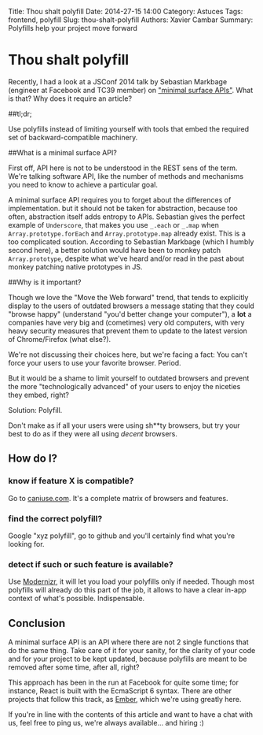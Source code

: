 Title: Thou shalt polyfill
Date: 2014-27-15 14:00
Category: Astuces
Tags: frontend, polyfill
Slug: thou-shalt-polyfill
Authors: Xavier Cambar
Summary: Polyfills help your project move forward

# Thou shalt polyfill

Recently, I had a look at a JSConf 2014 talk by Sebastian Markbage (engineer at Facebook and TC39 member) on ["minimal surface APIs"](http://2014.jsconf.eu/speakers/sebastian-markbage-minimal-api-surface-area-learning-patterns-instead-of-frameworks.html).
What is that? Why does it require an article?

##tl;dr;

Use polyfills instead of limiting yourself with tools that embed the required set of backward-compatible machinery.

##What is a minimal surface API?

First off, API here is not to be understood in the REST sens of the term. We're talking software API, like the number of methods and mechanisms you need to know to achieve a particular goal.

A minimal surface API requires you to forget about the differences of implementation. but it should not be taken for abstraction, because too often, abstraction itself adds entropy to APIs. Sebastian gives the perfect example of `Underscore`, that makes you use `_.each` or `_.map` when `Array.prototype.forEach` and `Array.prototype.map` already exist.
This is a too complicated soution. According to Sebastian Markbage (which I humbly second here), a better solution would have been to monkey patch `Array.prototype`, despite what we've heard and/or read in the past about monkey patching native prototypes in JS.

##Why is it important?

Though we love the "Move the Web forward" trend, that tends to explicitly display to the users of outdated browsers a message stating that they could "browse happy" (understand "you'd better change your computer"), a __lot__ a companies have very big and (cometimes) very old computers, with very heavy security measures that prevent them to update to the latest version of Chrome/Firefox (what else?).

We're not discussing their choices here, but we're facing a fact: You can't force your users to use your favorite browser. Period.

But it would be a shame to limit yourself to outdated browsers and prevent the more "technologically advanced" of your users to enjoy the niceties they embed, right?

Solution: Polyfill.

Don't make as if all your users were using sh**ty browsers, but try your best to do as if they were all using _decent_ browsers.

## How do I?

### know if feature X is compatible?

Go to [caniuse.com](http://caniuse.com). It's a complete matrix of browsers and features.

### find the correct polyfill?

Google "xyz polyfill", go to github and you'll certainly find what you're looking for.

### detect if such or such feature is available?

Use [Modernizr](http://modernizr.com/), it will let you load your polyfills only if needed. Though most polyfills will already do this part of the job, it allows to have a clear in-app context of what's possible. Indispensable.


## Conclusion

A minimal surface API is an API where there are not 2 single functions that do the same thing. Take care of it for your sanity, for the clarity of your code and for your project to be kept updated, because polyfills are meant to be removed after some time, after all, right?

This approach has been in the run at Facebook for quite some time; for instance, React is built with the EcmaScript 6 syntax. There are other projects that follow this track, as [Ember](http://emberjs.com), which we're using greatly here.

If you're in line with the contents of this article and want to have a chat with us, feel free to ping us, we're always available... and hiring :)

